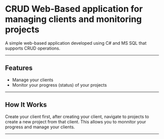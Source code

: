 # CRUD Web-Based application for managing clients and monitoring projects

A simple web-based application developed using C# and MS SQL that supports CRUD operations.

---

## Features

- Manage your clients
- Monitor your progress (status) of your projects

---

##  How It Works

Create your client first, after creating your client, navigate to projects to create a new project from that client. This allows you to monnitor your progress and manage your clients.

---
